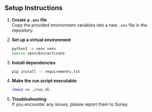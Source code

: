 ## Setup Instructions

1. **Create a `.env` file**  
    Copy the provided environment variables into a new `.env` file in the repository.

2. **Set up a virtual environment**  
    ```bash
    python3 -m venv venv
    source venv/bin/activate
    ```

3. **Install dependencies**  
    ```bash
    pip install -r requirements.txt
    ```

4. **Make the run script executable**  
    ```bash
    chmod +x ./run.sh
    ```

5. **Troubleshooting**  
    If you encounter any issues, please report them to Soney.